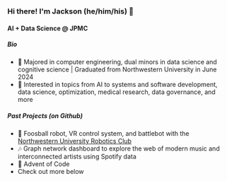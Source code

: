 ### Hi there! I'm Jackson (he/him/his) 👋
#### AI + Data Science @ JPMC

##### Bio
- 📓 Majored in computer engineering, dual minors in data science and cognitive science | Graduated from Northwestern University in June 2024
- 🌱 Interested in topics from AI to systems and software development, data science, optimization, medical research, data governance, and more

##### Past Projects (on Github)
 - 🤖 Foosball robot, VR control system, and battlebot with the [Northwestern University Robotics Club](http://nuroboticsclub.com)
 - 🎶 Graph network dashboard to explore the web of modern music and interconnected artists using Spotify data
 - 🎄 Advent of Code
 - Check out more below

<!--
##### Places I've worked
 - 
 - 🔧 Interned on DevTools @ SpotHero during Summer '22
 - 🦾 Student Research Engineer @ Northwestern's Feinberg School of Medicine from 2019-2021
--!>

<!--
**readjfb/readjfb** is a ✨ _special_ ✨ repository because its `README.md` (this file) appears on your GitHub profile.

Here are some ideas to get you started:

- 🔭 I’m currently working on ...
- 🌱 I’m currently learning ...
- 👯 I’m looking to collaborate on ...
- 🤔 I’m looking for help with ...
- 💬 Ask me about ...
- 📫 How to reach me: ...
- 😄 Pronouns: ...
- ⚡ Fun fact: ...
-->
